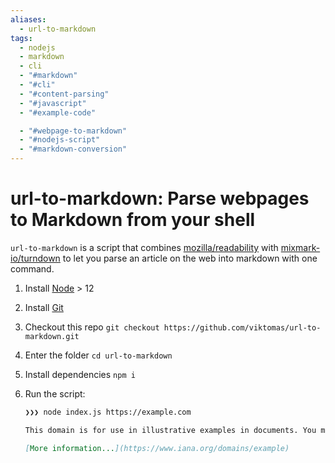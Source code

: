 ```yaml
---
aliases:
  - url-to-markdown
tags:
  - nodejs
  - markdown
  - cli
  - "#markdown"
  - "#cli"
  - "#content-parsing"
  - "#javascript"
  - "#example-code"

  - "#webpage-to-markdown"
  - "#nodejs-script"
  - "#markdown-conversion"
---
```

# url-to-markdown: Parse webpages to Markdown from your shell

`url-to-markdown` is a script that combines [mozilla/readability](https://github.com/mozilla/readability) with [mixmark-io/turndown](https://github.com/mixmark-io/turndown) to let you parse an article on the web into markdown with one command.

1. Install [Node](https://nodejs.org/en/) > 12
1. Install [Git](https://git-scm.com/)
1. Checkout this repo `git checkout https://github.com/viktomas/url-to-markdown.git`
1. Enter the folder `cd url-to-markdown`
1. Install dependencies `npm i`
1. Run the script:

    ```sh
    ❯❯❯ node index.js https://example.com
    ```
    ```md
    This domain is for use in illustrative examples in documents. You may use this domain in literature without prior coordination or asking for permission.

    [More information...](https://www.iana.org/domains/example)
    ```
